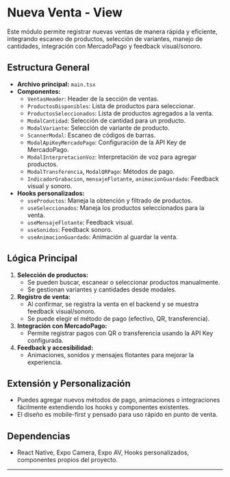 # Nueva Venta - View

Este módulo permite registrar nuevas ventas de manera rápida y eficiente, integrando escaneo de productos, selección de variantes, manejo de cantidades, integración con MercadoPago y feedback visual/sonoro.

## Estructura General
- **Archivo principal:** `main.tsx`
- **Componentes:**
  - `VentasHeader`: Header de la sección de ventas.
  - `ProductosDisponibles`: Lista de productos para seleccionar.
  - `ProductosSeleccionados`: Lista de productos agregados a la venta.
  - `ModalCantidad`: Selección de cantidad para un producto.
  - `ModalVariante`: Selección de variante de producto.
  - `ScannerModal`: Escaneo de códigos de barras.
  - `ModalApiKeyMercadoPago`: Configuración de la API Key de MercadoPago.
  - `ModalInterpretacionVoz`: Interpretación de voz para agregar productos.
  - `ModalTransferencia`, `ModalQRPago`: Métodos de pago.
  - `IndicadorGrabacion`, `mensajeFlotante`, `animacionGuardado`: Feedback visual y sonoro.
- **Hooks personalizados:**
  - `useProductos`: Maneja la obtención y filtrado de productos.
  - `useSeleccionados`: Maneja los productos seleccionados para la venta.
  - `useMensajeFlotante`: Feedback visual.
  - `useSonidos`: Feedback sonoro.
  - `useAnimacionGuardado`: Animación al guardar la venta.

## Lógica Principal
1. **Selección de productos:**
   - Se pueden buscar, escanear o seleccionar productos manualmente.
   - Se gestionan variantes y cantidades desde modales.
2. **Registro de venta:**
   - Al confirmar, se registra la venta en el backend y se muestra feedback visual/sonoro.
   - Se puede elegir el método de pago (efectivo, QR, transferencia).
3. **Integración con MercadoPago:**
   - Permite registrar pagos con QR o transferencia usando la API Key configurada.
4. **Feedback y accesibilidad:**
   - Animaciones, sonidos y mensajes flotantes para mejorar la experiencia.

## Extensión y Personalización
- Puedes agregar nuevos métodos de pago, animaciones o integraciones fácilmente extendiendo los hooks y componentes existentes.
- El diseño es mobile-first y pensado para uso rápido en punto de venta.

## Dependencias
- React Native, Expo Camera, Expo AV, Hooks personalizados, componentes propios del proyecto.

--- 